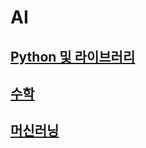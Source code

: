 # AI

## [Python 및 라이브러리](https://github.com/kps990515/AI/tree/main/python%26Library)
## [수학](https://github.com/kps990515/AI/tree/main/Math)
## [머신러닝](https://github.com/kps990515/AI/tree/main/MachineLearning)